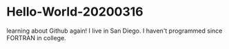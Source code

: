 # Hello-World-20200316
learning about Github again!
I live in San Diego.
I haven't programmed since FORTRAN in college.
